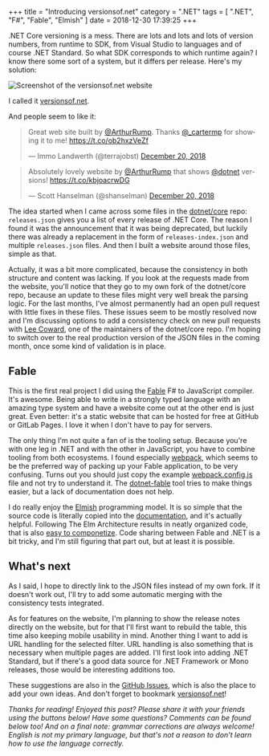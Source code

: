 +++
title = "Introducing versionsof.net"
category = ".NET"
tags = [ ".NET", "F#", "Fable", "Elmish" ]
date = 2018-12-30 17:39:25
+++


.NET Core versioning is a mess. There are lots and lots and lots of version numbers, from runtime to SDK, from Visual Studio to languages and of course .NET Standard. So what SDK corresponds to which runtime again? I know there some sort of a system, but it differs per release. Here's my solution:

![Screenshot of the versionsof.net website](/2018/12/30/introducing-versionsof-net/screenshot.png "Bringing clarity to versions of .NET")

I called it [versionsof.net](https://versionsof.net).
<!-- more -->

And people seem to like it:

<blockquote class="twitter-tweet"><p lang="en" dir="ltr">Great web site built by <a href="https://twitter.com/ArthurRump?ref_src=twsrc%5Etfw">@ArthurRump</a>. Thanks <a href="https://twitter.com/_cartermp?ref_src=twsrc%5Etfw">@_cartermp</a> for showing it to me! <a href="https://t.co/ob2hxzVeZf">https://t.co/ob2hxzVeZf</a></p>&mdash; Immo Landwerth (@terrajobst) <a href="https://twitter.com/terrajobst/status/1075889623178477568?ref_src=twsrc%5Etfw">December 20, 2018</a></blockquote>
<blockquote class="twitter-tweet"><p lang="en" dir="ltr">Absolutely lovely website by <a href="https://twitter.com/ArthurRump?ref_src=twsrc%5Etfw">@ArthurRump</a> that shows <a href="https://twitter.com/dotnet?ref_src=twsrc%5Etfw">@dotnet</a> versions! <a href="https://t.co/kbjoacrwDG">https://t.co/kbjoacrwDG</a></p>&mdash; Scott Hanselman (@shanselman) <a href="https://twitter.com/shanselman/status/1075894394396467200?ref_src=twsrc%5Etfw">December 20, 2018</a></blockquote> <script async src="https://platform.twitter.com/widgets.js" charset="utf-8"></script> 

The idea started when I came across some files in the [dotnet/core](https://github.com/dotnet/core) repo: `releases.json` gives you a list of every release of .NET Core. The reason I found it was the announcement that it was being deprecated, but luckily there was already a replacement in the form of `releases-index.json` and multiple `releases.json` files. And then I built a website around those files, simple as that.

Actually, it was a bit more complicated, because the consistency in both structure and content was lacking. If you look at the requests made from the website, you'll notice that they go to my own fork of the dotnet/core repo, because an update to these files might very well break the parsing logic. For the last months, I've almost permanently had an open pull request with little fixes in these files. These issues seem to be mostly resolved now and I'm discussing options to add a consistency check on new pull requests with [Lee Coward](https://github.com/leecow), one of the maintainers of the dotnet/core repo. I'm hoping to switch over to the real production version of the JSON files in the coming month, once some kind of validation is in place.

## Fable
This is the first real project I did using the [Fable](https://fable.io) F# to JavaScript compiler. It's awesome. Being able to write in a strongly typed language with an amazing type system and have a website come out at the other end is just great. Even better: it's a static website that can be hosted for free at GitHub or GitLab Pages. I love it when I don't have to pay for servers.

The only thing I'm not quite a fan of is the tooling setup. Because you're with one leg in .NET and with the other in JavaScript, you have to combine tooling from both ecosystems. I found especially [webpack](https://webpack.js.org/), which seems to be the preferred way of packing up your Fable application, to be very confusing. Turns out you should just copy the example [webpack.config.js](https://github.com/fable-compiler/webpack-config-template) file and not try to understand it. The [dotnet-fable](https://www.nuget.org/packages/dotnet-fable/) tool tries to make things easier, but a lack of documentation does not help.

I do really enjoy the [Elmish](https://elmish.github.io) programming model. It is so simple that the source code is literally copied into the [documentation](https://elmish.github.io/elmish/program.html), and it's actually helpful. Following The Elm Architecture results in neatly organized code, that is also [easy to componetize](https://www.youtube.com/watch?v=-Oc4xJivY78). Code sharing between Fable and .NET is a bit tricky, and I'm still figuring that part out, but at least it is possible.

## What's next
As I said, I hope to directly link to the JSON files instead of my own fork. If it doesn't work out, I'll try to add some automatic merging with the consistency tests integrated.

As for features on the website, I'm planning to show the release notes directly on the website, but for that I'll first want to rebuild the table, this time also keeping mobile usability in mind. Another thing I want to add is URL handling for the selected filter. URL handling is also something that is necessary when multiple pages are added. I'll first look into adding .NET Standard, but if there's a good data source for .NET Framework or Mono releases, those would be interesting additions too.

These suggestions are also in the [GitHub Issues](https://github.com/arthurrump/versionsof.net/issues), which is also the place to add your own ideas. And don't forget to bookmark [versionsof.net](https://versionsof.net)!

*Thanks for reading! Enjoyed this post? Please share it with your friends using the buttons below! Have some questions? Comments can be found below too! And on a final note: grammar corrections are always welcome! English is not my primary language, but that's not a reason to don't learn how to use the language correctly.*